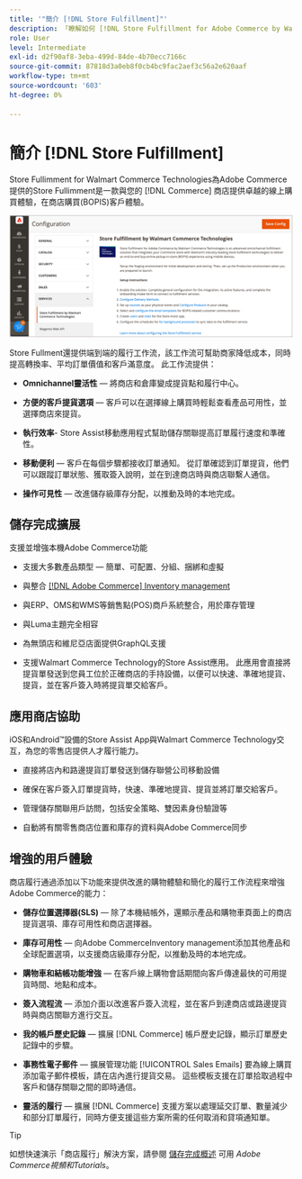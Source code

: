 ```yaml
---
title: '"簡介 [!DNL Store Fulfillment]"'
description: 「瞭解如何 [!DNL Store Fulfillment for Adobe Commerce by Walmart Commerce Technologies] 支援線上購買、在店取貨(BOPIS)，供客戶使用。 使用Store Assist Mobile簡化BOPIS的完成和對商店聯營商和Commerce客戶的訂單處理。"
role: User
level: Intermediate
exl-id: d2f90af8-3eba-499d-84de-4b70ecc7166c
source-git-commit: 87818d3a0eb8f0cb4bc9fac2aef3c56a2e620aaf
workflow-type: tm+mt
source-wordcount: '603'
ht-degree: 0%

---
```


# 簡介 [!DNL Store Fulfillment]

Store Fullimment for Walmart Commerce Technologies為Adobe Commerce提供的Store Fullimment是一款與您的 [!DNL Commerce] 商店提供卓越的線上購買體驗，在商店購買(BOPIS)客戶體驗。

![儲存履行解決方案Adobe管理配置](assets/store-fulfillment-admin-home.png)

Store Fullment還提供端到端的履行工作流，該工作流可幫助商家降低成本，同時提高轉換率、平均訂單價值和客戶滿意度。 此工作流提供：

* **Omnichannel靈活性** — 將商店和倉庫變成提貨點和履行中心。

* **方便的客戶提貨選項** — 客戶可以在選擇線上購買時輕鬆查看產品可用性，並選擇商店來提貨。

* **執行效率**- Store Assist移動應用程式幫助儲存關聯提高訂單履行速度和準確性。

* **移動便利** — 客戶在每個步驟都接收訂單通知。 從訂單確認到訂單提貨，他們可以跟蹤訂單狀態、獲取簽入說明，並在到達商店時與商店聯繫人通信。

* **操作可見性** — 改進儲存級庫存分配，以推動及時的本地完成。

## 儲存完成擴展

支援並增強本機Adobe Commerce功能

* 支援大多數產品類型 — 簡單、可配置、分組、捆綁和虛擬

* 與整合 [[!DNL Adobe Commerce] Inventory management](https://docs.magento.com/user-guide/catalog/inventory-learn-more.html)

* 與ERP、OMS和WMS等銷售點(POS)商戶系統整合，用於庫存管理

* 與Luma主題完全相容

* 為無頭店和維尼亞店面提供GraphQL支援

* 支援Walmart Commerce Technology的Store Assist應用。 此應用會直接將提貨單發送到您員工位於正確商店的手持設備，以便可以快速、準確地提貨、提貨，並在客戶簽入時將提貨單交給客戶。

## 應用商店協助

iOS和Android™設備的Store Assist App與Walmart Commerce Technology交互，為您的零售店提供人才履行能力。

* 直接將店內和路邊提貨訂單發送到儲存聯營公司移動設備

* 確保在客戶簽入訂單提貨時，快速、準確地提貨、提貨並將訂單交給客戶。

* 管理儲存關聯用戶訪問，包括安全策略、雙因素身份驗證等

* 自動將有關零售商店位置和庫存的資料與Adobe Commerce同步

## 增強的用戶體驗

商店履行通過添加以下功能來提供改進的購物體驗和簡化的履行工作流程來增強Adobe Commerce的能力：

* **儲存位置選擇器(SLS)** — 除了本機結帳外，還顯示產品和購物車頁面上的商店提貨選項、庫存可用性和商店選擇器。

* **庫存可用性** — 向Adobe CommerceInventory management添加其他產品和全球配置選項，以支援商店級庫存分配，以推動及時的本地完成。

* **購物車和結帳功能增強** — 在客戶線上購物會話期間向客戶傳達最快的可用提貨時間、地點和成本。

* **簽入流程流** — 添加介面以改進客戶簽入流程，並在客戶到達商店或路邊提貨時與商店關聯方進行交互。

* **我的帳戶歷史記錄** — 擴展 [!DNL Commerce] 帳戶歷史記錄，顯示訂單歷史記錄中的步驟。

* **事務性電子郵件** — 擴展管理功能 [!UICONTROL Sales Emails] 要為線上購買添加電子郵件模板，請在店內進行提貨交易。 這些模板支援在訂單拾取過程中客戶和儲存關聯之間的即時通信。

* **靈活的履行** — 擴展 [!DNL Commerce] 支援方案以處理延交訂單、數量減少和部分訂單履行，同時方便支援這些方案所需的任何取消和貸項通知單。

>[!TIP]
>
> 如想快速演示「商店履行」解決方案，請參閱 [儲存完成概述](https://experienceleague.adobe.com/docs/commerce-learn/tutorials/orders/store-fulfillment.html) 可用 _Adobe Commerce視頻和Tutorials_。

